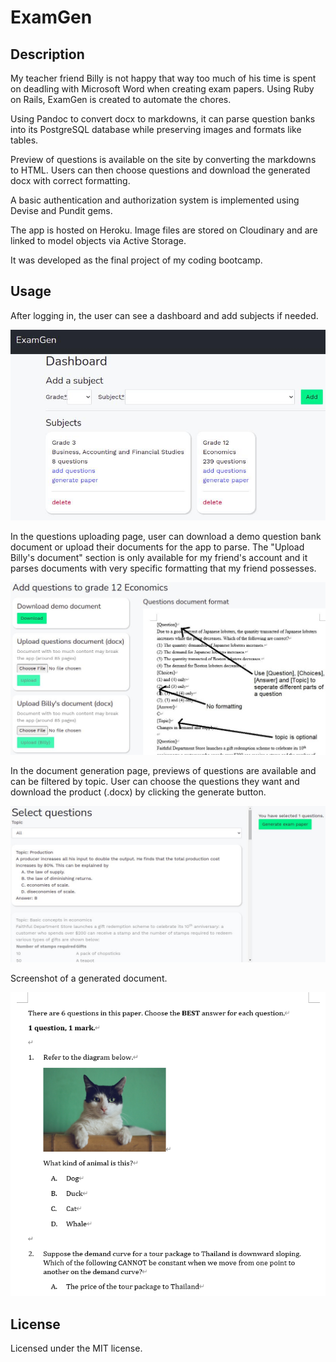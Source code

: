 # ExamGen

## Description

My teacher friend Billy is not happy that way too much of his time is spent on deadling with Microsoft Word when creating exam papers. Using Ruby on Rails, ExamGen is created to automate the chores.

Using Pandoc to convert docx to markdowns, it can parse question banks into its PostgreSQL database while preserving images and formats like tables.

Preview of questions is available on the site by converting the markdowns to HTML. Users can then choose questions and download the generated docx with correct formatting.

A basic authentication and authorization system is implemented using Devise and Pundit gems.

The app is hosted on Heroku. Image files are stored on Cloudinary and are linked to model objects via Active Storage.

It was developed as the final project of my coding bootcamp.

## Usage

After logging in, the user can see a dashboard and add subjects if needed.

<kbd><img src="app/assets/images/dashboard.jpg" width="700"></kbd>

In the questions uploading page, user can download a demo question bank document or upload their documents for the app to parse. The "Upload Billy's document" section is only available for my friend's account and it parses documents with very specific formatting that my friend possesses.

<kbd><img src="app/assets/images/add_questions.jpg" width="700"></kbd>

In the document generation page, previews of questions are available and can be filtered by topic. User can choose the questions they want and download the product (.docx) by clicking the generate button.

<kbd><img src="app/assets/images/generator.jpg" width="700"></kbd>

Screenshot of a generated document.

<kbd><img src="app/assets/images/docx_ss.jpg" width="600"></kbd>

## License

Licensed under the MIT license.
